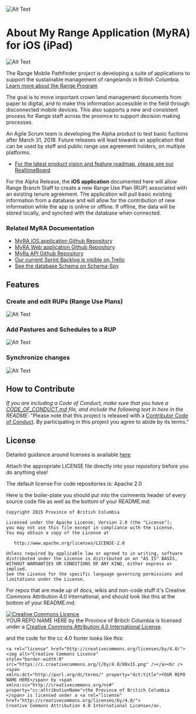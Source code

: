 ![Alt Text](https://github.com/bcgov/range-ios/blob/master/readmeFiles/Icon.png)

# About My Range Application (MyRA) for iOS (iPad)
![Alt Text](https://github.com/bcgov/range-ios/blob/master/readmeFiles/Home.png)

The Range Mobile Pathfinder project is developing a suite of applications to support the sustainable management of rangelands in British Columbia. [Learn more about the Range Program](https://www.for.gov.bc.ca/hra/)

The goal is to move important crown land management documents from paper to digital, and to make this information accessible in the field through disconnected mobile devices. This also supports a new and consistent process for Range staff across the province to support decision making processes.

An Agile Scrum team is developing the Alpha product to test basic fuctions after March 31, 2018. Future releases will lead towards an application that can be used by staff and public range use agreement holders, on multiple platforms.

- [For the latest product vision and feature roadmap, please see our RealtimeBoard](https://realtimeboard.com/app/board/o9J_kzhjVKg=/) 

For the Alpha Release, the **iOS application** documented here will allow Range Branch Staff to create a new Range Use Plan (RUP) associated with an existing tenure agreement. The application will pull basic existing information from a database and will allow for the contribution of new information while the app is online or offline. If offline, the data will be stored locally, and synched with the database when connected.

### Related MyRA Documentation

- [MyRA iOS application Github Repository](https://github.com/bcgov/range-ios)
- [MyRA Web application Github Repository](https://github.com/bcgov/range-web)
- [MyRa API Github Repository](https://github.com/bcgov/range-api)
- [Our current Sprint Backlog is visible on Trello](https://trello.com/b/YxiYOPGU)
- [See the database Schema on Schema-Spy](http://schema-spy-range-myra-dev.pathfinder.gov.bc.ca/)

## Features

### Create and edit RUPs (Range Use Plans)
![Alt Text](https://github.com/bcgov/range-ios/blob/master/readmeFiles/Opening.gif)

### Add Pastures and Schedules to a RUP
![Alt Text](https://github.com/bcgov/range-ios/blob/master/readmeFiles/Create.gif)

### Synchronize changes
![Alt Text](https://github.com/bcgov/range-ios/blob/master/readmeFiles/Sync.gif)

## How to Contribute

*If you are including a Code of Conduct, make sure that you have a [CODE_OF_CONDUCT.md](SAMPLE-CODE_OF_CONDUCT.md) file, and include the following text in here in the README:*
"Please note that this project is released with a [Contributor Code of Conduct](CODE_OF_CONDUCT.md). By participating in this project you agree to abide by its terms."

## License

Detailed guidance around licenses is available 
[here](/BC-Open-Source-Development-Employee-Guide/Licenses.md)

Attach the appropriate LICENSE file directly into your repository before you do anything else!

The default license For code repositories is: Apache 2.0

Here is the boiler-plate you should put into the comments header of every source code file as well as the bottom of your README.md:

	Copyright 2015 Province of British Columbia

	Licensed under the Apache License, Version 2.0 (the "License");
	you may not use this file except in compliance with the License.
	You may obtain a copy of the License at 

	   http://www.apache.org/licenses/LICENSE-2.0

	Unless required by applicable law or agreed to in writing, software
	distributed under the License is distributed on an "AS IS" BASIS,
	WITHOUT WARRANTIES OR CONDITIONS OF ANY KIND, either express or implied.
	See the License for the specific language governing permissions and
	limitations under the License.
   
For repos that are made up of docs, wikis and non-code stuff it's Creative Commons Attribution 4.0 International, and should look like this at the bottom of your README.md:

<a rel="license" href="http://creativecommons.org/licenses/by/4.0/"><img alt="Creative Commons Licence" style="border-width:0" src="https://i.creativecommons.org/l/by/4.0/80x15.png" /></a><br /><span xmlns:dct="http://purl.org/dc/terms/" property="dct:title">YOUR REPO NAME HERE</span> by <span xmlns:cc="http://creativecommons.org/ns#" property="cc:attributionName">the Province of Britich Columbia</span> is licensed under a <a rel="license" href="http://creativecommons.org/licenses/by/4.0/">Creative Commons Attribution 4.0 International License</a>.

and the code for the cc 4.0 footer looks like this:

	<a rel="license" href="http://creativecommons.org/licenses/by/4.0/"><img alt="Creative Commons Licence"
	style="border-width:0" src="https://i.creativecommons.org/l/by/4.0/80x15.png" /></a><br /><span
	xmlns:dct="http://purl.org/dc/terms/" property="dct:title">YOUR REPO NAME HERE</span> by <span
	xmlns:cc="http://creativecommons.org/ns#" property="cc:attributionName">the Province of Britich Columbia
	</span> is licensed under a <a rel="license" href="http://creativecommons.org/licenses/by/4.0/">
	Creative Commons Attribution 4.0 International License</a>.
